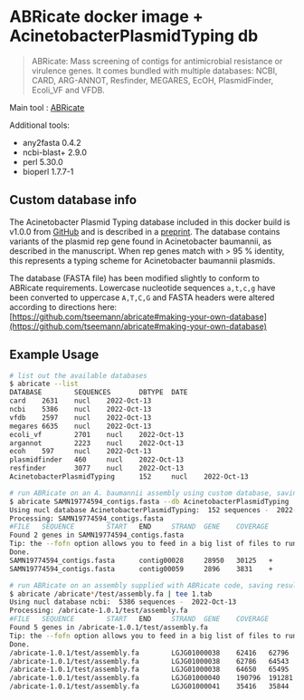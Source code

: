 # ABRicate docker image + AcinetobacterPlasmidTyping db

> ABRicate: Mass screening of contigs for antimicrobial resistance or virulence genes. It comes bundled with multiple databases: NCBI, CARD, ARG-ANNOT, Resfinder, MEGARES, EcOH, PlasmidFinder, Ecoli_VF and VFDB.

Main tool : [ABRicate](https://github.com/tseemann/abricate)

Additional tools:

- any2fasta 0.4.2
- ncbi-blast+ 2.9.0
- perl 5.30.0
- bioperl 1.7.7-1

## Custom database info

The Acinetobacter Plasmid Typing database included in this docker build is v1.0.0 from [GitHub](https://github.com/MehradHamidian/AcinetobacterPlasmidTyping) and is described in a [preprint](https://www.biorxiv.org/content/10.1101/2022.08.26.505409v1). The database contains variants of the plasmid rep gene found in Acinetobacter baumannii, as described in the manuscript. When rep genes match with > 95 % identity, this represents a typing scheme for Acinetobacter baumannii plasmids.

The database (FASTA file) has been modified slightly to conform to ABRicate requirements. Lowercase nucleotide sequences `a,t,c,g` have been converted to uppercase `A,T,C,G` and FASTA headers were altered according to directions here: [https://github.com/tseemann/abricate#making-your-own-database](https://github.com/tseemann/abricate#making-your-own-database)

## Example Usage

```bash
# list out the available databases
$ abricate --list
DATABASE        SEQUENCES       DBTYPE  DATE
card    2631    nucl    2022-Oct-13
ncbi    5386    nucl    2022-Oct-13
vfdb    2597    nucl    2022-Oct-13
megares 6635    nucl    2022-Oct-13
ecoli_vf        2701    nucl    2022-Oct-13
argannot        2223    nucl    2022-Oct-13
ecoh    597     nucl    2022-Oct-13
plasmidfinder   460     nucl    2022-Oct-13
resfinder       3077    nucl    2022-Oct-13
AcinetobacterPlasmidTyping      152     nucl    2022-Oct-13

# run ABRicate on an A. baumannii assembly using custom database, saving results to file "a-baum-plasmid.abricate.tsv"
$ abricate SAMN19774594_contigs.fasta --db AcinetobacterPlasmidTyping | tee a-baum-plasmid.abricate.tsv
Using nucl database AcinetobacterPlasmidTyping:  152 sequences -  2022-Oct-13
Processing: SAMN19774594_contigs.fasta
#FILE   SEQUENCE        START   END     STRAND  GENE    COVERAGE        COVERAGE_MAP    GAPS    %COVERAGE       %IDENTITY       DATABASE        ACCESSIONPRODUCT  RESISTANCE
Found 2 genes in SAMN19774594_contigs.fasta
Tip: the --fofn option allows you to feed in a big list of files to run on.
Done.
SAMN19774594_contigs.fasta      contig00028     28950   30125   +       rP-T1   1-1176/1176     =============== 0/0     100.00  100.00  AcinetobacterPlasmidTyping        CP001922.1_ABKp1        rP-T1
SAMN19774594_contigs.fasta      contig00059     2896    3831    +       r3-T4   1-936/936       =============== 0/0     100.00  100.00  AcinetobacterPlasmidTyping        AY541809.1_pMAC r3-T4

# run ABRicate on an assembly supplied with ABRicate code, saving results to file "1.tab"
$ abricate /abricate*/test/assembly.fa | tee 1.tab
Using nucl database ncbi:  5386 sequences -  2022-Oct-13
Processing: /abricate-1.0.1/test/assembly.fa
#FILE   SEQUENCE        START   END     STRAND  GENE    COVERAGE        COVERAGE_MAP    GAPS    %COVERAGE       %IDENTITY       DATABASE        ACCESSIONPRODUCT  RESISTANCE
Found 5 genes in /abricate-1.0.1/test/assembly.fa
Tip: the --fofn option allows you to feed in a big list of files to run on.
Done.
/abricate-1.0.1/test/assembly.fa        LGJG01000038    62416   62796   -       blaI_of_Z       1-381/381       =============== 0/0     100.00  95.28   ncbi      NG_047499.1     penicillinase repressor BlaI    BETA-LACTAM
/abricate-1.0.1/test/assembly.fa        LGJG01000038    62786   64543   -       blaR1   1-1758/1758     =============== 0/0     100.00  92.83   ncbi    NG_047539.1       beta-lactam sensor/signal transducer BlaR1      BETA-LACTAM
/abricate-1.0.1/test/assembly.fa        LGJG01000038    64650   65495   +       blaZ    1-846/846       =============== 0/0     100.00  96.81   ncbi    NG_055999.1       penicillin-hydrolyzing class A beta-lactamase BlaZ      BETA-LACTAM
/abricate-1.0.1/test/assembly.fa        LGJG01000040    190796  191281  +       dfrC    1-486/486       =============== 0/0     100.00  99.59   ncbi    NG_047752.1       trimethoprim-resistant dihydrofolate reductase DfrC     TRIMETHOPRIM
/abricate-1.0.1/test/assembly.fa        LGJG01000041    35416   35844   -       fosB-251804940  1-429/429       =============== 0/0     100.00  100.00  ncbi      NG_047889.1     FosB family fosfomycin resistance bacillithiol transferase      FOSFOMYCIN

```
